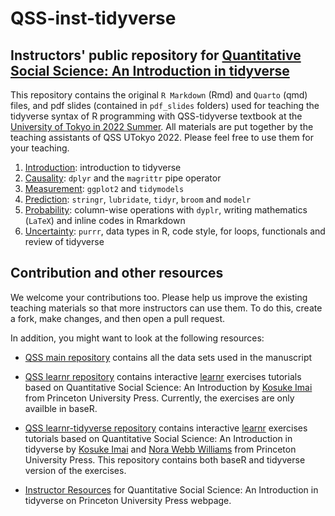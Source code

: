 # QSS-inst-tidyverse 

## Instructors' public repository for [Quantitative Social Science: An Introduction in tidyverse](https://qss.princeton.press/)

This repository contains the original `R Markdown` (Rmd) and `Quarto` (qmd) files, and pdf slides (contained in `pdf_slides` folders) used for
teaching the tidyverse syntax of R programming with QSS-tidyverse textbook at the [University of Tokyo in 2022 Summer](https://kosukeimai.github.io/qss-todai/). All materials are put together by the teaching assistants of QSS UTokyo 2022. Please feel free to use them for your
teaching. 

1. [Introduction](Introduction): introduction to tidyverse
2. [Causality](Causality): `dplyr` and the `magrittr` pipe operator
3. [Measurement](Measurement): `ggplot2` and `tidymodels`
4. [Prediction](Prediction): `stringr`, `lubridate`, `tidyr`, `broom` and `modelr`
5. [Probability](Probability): column-wise operations with `dyplr`, writing mathematics (`LaTeX`) and inline codes in Rmarkdown
6. [Uncertainty](Uncertainty): `purrr`, data types in R, code style, for loops, functionals and review of tidyverse 

## Contribution and other resources
We welcome your contributions too.  Please help us improve the existing
teaching materials so that more instructors can use them.  To
do this, create a fork, make changes, and then open a pull
request.

In addition, you might want to look at the following resources:

- [QSS main repository](https://github.com/kosukeimai/qss) contains
  all the data sets used in the manuscript

- [QSS learnr repository](https://github.com/mattblackwell/qsslearnr)
  contains interactive [learnr](https://rstudio.github.io/learnr/) exercises tutorials based on Quantitative Social Science: An Introduction by [Kosuke Imai](https://imai.fas.harvard.edu/) from Princeton University Press. Currently, the exercises are only availble in baseR. 

- [QSS learnr-tidyverse repository](https://github.com/annayrzy/qsslearnr-tidy)
  contains interactive [learnr](https://rstudio.github.io/learnr/) exercises tutorials based on Quantitative Social Science: An Introduction in tidyverse by [Kosuke Imai](https://imai.fas.harvard.edu/) and [Nora Webb Williams](https://norawebbwilliams.github.io/) from Princeton University Press. This repository contains both baseR and tidyverse version of the exercises. 
 - [Instructor Resources](https://press.princeton.edu/instructor-resources/quantitative-social-science-tidyverse) for Quantitative Social Science: An Introduction in tidyverse on Princeton University Press webpage.

